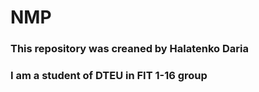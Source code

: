 # NMP
### This repository was creaned by Halatenko Daria
### I am a student of DTEU in FIT 1-16 group

